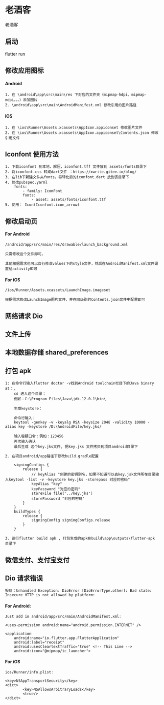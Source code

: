 # 老酒客

老酒客

## 启动

flutter run

## 修改应用图标

#### Android

    1. 在 \android\app\src\main\res 下对应的文件夹（mipmap-hdpi、mipmap-mdpi。。。）添加图片
    2. \android\app\src\main\AndroidManifest.xml 修改引用的图片路径

#### iOS

    1. 在 \ios\Runner\Assets.xcassets\AppIcon.appiconset 修改图片文件
    2. 在 \ios\Runner\Assets.xcassets\AppIcon.appiconset\Contents.json 修改引用文件

## Iconfont 使用方法

    1. 下载iconfont 到本地，解压，iconfont.tff 文件放到 assets/fonts目录下
    2. 将iconfont.css 转成dart文件 ：https://xwrite.gitee.io/blog/
    3. 在lib下新建文件夹fonts，将转化后的iconfont.dart 放到该目录下
    4. 修改pubspec.yarml
        fonts:
            - family: IconFont
            fonts:
                - asset: assets/fonts/iconfont.ttf
    5. 使用： Icon(Iconfont.icon_arrow)

## 修改启动页

#### For Android

    /android/app/src/main/res/drawable/launch_background.xml

    只需修改这个文件即可。

    其他根据需求也可以自行修改values下的style文件，然后在AndroidManifest.xml文件设置给activity即可

#### For iOS

    /ios/Runner/Assets.xcassets/LaunchImage.imageset

    根据需求修改LaunchImage图片文件，并在同级别的Contents.json文件中配置即可

## 网络请求 Dio

## 文件上传

## 本地数据存储 shared_preferences

## 打包 apk

    1: 在命令行输入flutter doctor -v找到Android toolchain栏目下的Java binary at：,
        cd 进入这个目录：
        例如：C:\Program Files\Java\jdk-12.0.1\bin\

        生成keystore：

        命令行输入：
        keytool -genkey -v -keyalg RSA -keysize 2048 -validity 10000 -alias key -keystore /D:\AndroidFile/key.jks/

        输入秘钥口令：例如：123456
        再次输入确认
        最后生成 这个key.jks文件, 把key.jks 文件拷贝到项目android目录下

    2. 在项目android/app路径下修改build.gradle配置

        signingConfigs {
            release {
                // keyAlias "创建的密钥别名，如果不知道可以去key.jsk文件所在目录输入keytool -list -v -keystore key.jks -storepass 对应的密码"
                keyAlias "key"
                keyPassword "对应的密码"
                storeFile file('../key.jks')
                storePassword "对应的密码"
            }
        }
        buildTypes {
            release {
                signingConfig signingConfigs.release
            }
        }

    3. 运行flutter build apk , 打包生成的apk在build\app\outputs\flutter-apk 目录下

## 微信支付、支付宝支付

## Dio 请求错误

    报错：Unhandled Exception: DioError [DioErrorType.other]: Bad state: Insecure HTTP is not allowed by platform:

#### For Android:

    Just add in android/app/src/main/AndroidManifest.xml:

    <uses-permission android:name="android.permission.INTERNET" />

    <application
        android:name="io.flutter.app.FlutterApplication"
        android:label="receipt"
        android:usesCleartextTraffic="true" <!-- This Line -->
        android:icon="@mipmap/ic_launcher">

#### For iOS

    ios/Runner/info.plist:

    <key>NSAppTransportSecurity</key>
    <dict>
            <key>NSAllowsArbitraryLoads</key>
            <true/>
    </dict>
